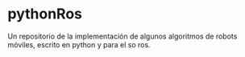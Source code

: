 # pythonRos
Un repositorio de la implementación de algunos algoritmos de robots móviles, escrito en python y para el so ros.
